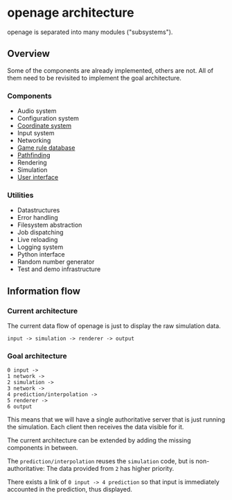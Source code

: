 # openage architecture

openage is separated into many modules ("subsystems").


## Overview

Some of the components are already implemented, others are not.
All of them need to be revisited to implement the goal architecture.


### Components

* Audio system
* Configuration system
* [Coordinate system](code/coordinate-systems.md)
* Input system
* Networking
* [Game rule database](nyan/)
* [Pathfinding](code/pathfinding.md)
* Rendering
* Simulation
* [User interface](code/gui.md)


### Utilities

* Datastructures
* Error handling
* Filesystem abstraction
* Job dispatching
* Live reloading
* Logging system
* Python interface
* Random number generator
* Test and demo infrastructure


## Information flow

### Current architecture

The current data flow of openage is just to display the raw simulation data.

```
input -> simulation -> renderer -> output
```


### Goal architecture

```
0 input ->
1 network ->
2 simulation ->
3 network ->
4 prediction/interpolation ->
5 renderer ->
6 output
```

This means that we will have a single authoritative server that is just running
the simulation. Each client then receives the data visible for it.

The current architecture can be extended by adding the missing components in
between.

The `prediction/interpolation` reuses the `simulation` code, but is
non-authoritative: The data provided from `2` has higher priority.

There exists a link of `0 input -> 4 prediction` so that input
is immediately accounted in the prediction, thus displayed.
